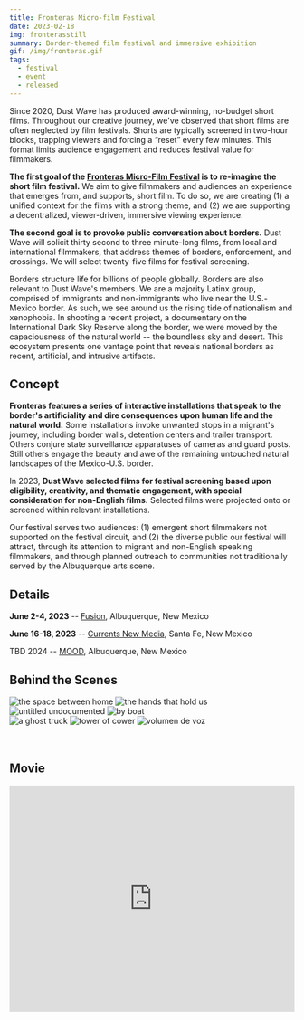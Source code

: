 ```yaml
---
title: Fronteras Micro-film Festival
date: 2023-02-18
img: fronterasstill
summary: Border-themed film festival and immersive exhibition
gif: /img/fronteras.gif
tags:
  - festival
  - event
  - released
---
```


Since 2020, Dust Wave has produced award-winning, no-budget short films. Throughout our creative journey, we've observed that short films are often neglected by film festivals. Shorts are typically screened in two-hour blocks, trapping viewers and forcing a “reset” every few minutes. This format limits audience engagement and reduces festival value for filmmakers.

**The first goal of the [Fronteras Micro-Film Festival](https://fronterasmicrofilm.com) is to re-imagine the short film festival.** We aim to give filmmakers and audiences an experience that emerges from, and supports, short film. To do so, we are creating (1) a unified context for the films with a strong theme, and (2) we are supporting a decentralized, viewer-driven, immersive viewing experience.

**The second goal is to provoke public conversation about borders.** Dust Wave will solicit thirty second to three minute-long films, from local and international filmmakers, that address themes of borders, enforcement, and crossings. We will select twenty-five films for festival screening.

Borders structure life for billions of people globally. Borders are also relevant to Dust Wave's members. We are a majority Latinx group, comprised of immigrants and non-immigrants who live near the U.S.-Mexico border. As such, we see around us the rising tide of nationalism and xenophobia. In shooting a recent project, a documentary on the International Dark Sky Reserve along the border, we were moved by the capaciousness of the natural world -- the boundless sky and desert. This ecosystem presents one vantage point that reveals national borders as recent, artificial, and intrusive artifacts.

## Concept

**Fronteras features a series of interactive installations that speak to the border's artificiality and dire consequences upon human life and the natural world.** Some installations invoke unwanted stops in a migrant's journey, including border walls, detention centers and trailer transport. Others conjure state surveillance apparatuses of cameras and guard posts. Still others engage the beauty and awe of the remaining untouched natural landscapes of the Mexico-U.S. border.

In 2023, **Dust Wave selected films for festival screening based upon eligibility, creativity, and thematic engagement, with special consideration for non-English films.** Selected films were projected onto or screened within relevant installations.

Our festival serves two audiences: (1) emergent short filmmakers not supported on the festival circuit, and (2) the diverse public our festival will attract, through its attention to migrant and non-English speaking filmmakers, and through planned outreach to communities not traditionally served by the Albuquerque arts scene.

## Details

**June 2-4, 2023** -- [Fusion](https://www.fusionnm.org), Albuquerque, New Mexico

**June 16-18, 2023** -- [Currents New Media](https://currentsnewmedia.org/festivals/currents-new-media-2023), Santa Fe, New Mexico

TBD 2024 -- [MOOD](https://allthingsmood.com), Albuquerque, New Mexico
</br>

## Behind the Scenes

<div class="row g-2">
  <div class="col-lg-6 col-md-12 mb-6 mb-lg-0">
    <img src="/img/fronteras/the-space-between-home.jpg" class="w-100 shadow-1-strong rounded mb-2" alt="the space between home">
    <img src="/img/fronteras/the-hands-that-hold-us.jpg" class="w-100 shadow-1-strong rounded mb-2" alt="the hands that hold us">
    <img src="/img/fronteras/untitled-undocumented.jpg" class="w-100 shadow-1-strong rounded mb-2" alt="untitled undocumented">
    <img src="/img/fronteras/by-boat.jpg" class="w-100 shadow-1-strong rounded mb-2" alt="by boat">
  </div>
  <div class="col-lg-6 mb-6 mb-lg-0">
    <img src="/img/fronteras/a-ghost-truck.jpg" class="w-100 shadow-1-strong rounded mb-2" alt="a ghost truck">
    <img src="/img/fronteras/tower-of-cower.jpg" class="w-100 shadow-1-strong rounded mb-2" alt="tower of cower">
    <img src="/img/fronteras/volumen-de-voz.jpg" class="w-100 shadow-1-strong rounded mb-2" alt="volumen de voz">
  </div>
</div>
<br><br>

## Movie

<center><iframe width="100%" height="400vh" src="https://www.youtube.com/embed/zSydQMCbsQw" title="YouTube video player" frameborder="0" allow="accelerometer; autoplay; clipboard-write; encrypted-media; gyroscope; picture-in-picture" allowfullscreen></iframe></center>
